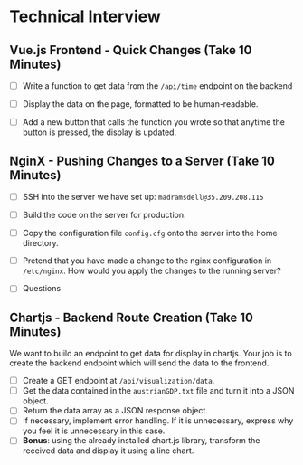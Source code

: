 # Technical Interview

## Vue.js Frontend - Quick Changes (Take 10 Minutes)
- [ ] Write a function to get data from the `/api/time` endpoint on the backend
- [ ] Display the data on the page, formatted to be human-readable.
- [ ] Add a new button that calls the function you wrote so that anytime the button is pressed, the display is updated.


## NginX - Pushing Changes to a Server (Take 10 Minutes)

- [ ] SSH into the server we have set up: `madramsdell@35.209.208.115`
- [ ] Build the code on the server for production.
- [ ] Copy the configuration file `config.cfg` onto the server into the home directory.
- [ ] Pretend that you have made a change to the nginx configuration in `/etc/nginx`. 
    How would you apply the changes to the running server?
- [ ] Questions


## Chartjs - Backend Route Creation (Take 10 Minutes)
We want to build an endpoint to get data for display in chartjs. Your job is to create the backend endpoint which will
send the data to the frontend.

- [ ] Create a GET endpoint at `/api/visualization/data`.
- [ ] Get the data contained in the `austrianGDP.txt` file and turn it into a JSON object.
- [ ] Return the data array as a JSON response object.
- [ ] If necessary, implement error handling. If it is unnecessary, express why you feel it is unnecessary in this case.
- [ ] **Bonus**: using the already installed chart.js library, transform the received data and display it using a line chart.
